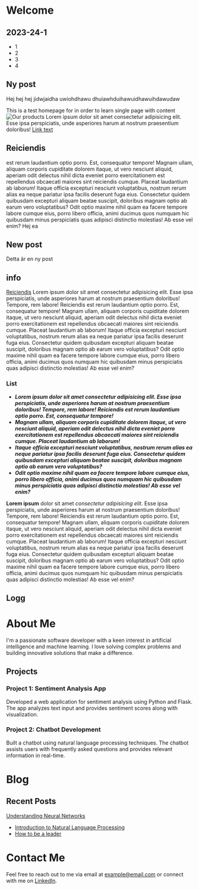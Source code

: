 # Welcome

## 2023-24-1
* 1
* 2
* 3
* 4


## Ny post

Hej hej hej jidwjaidha uwiohdhawu dhuiawhduihawuidhawuihdawudaw

This is a test homepage for in order to learn single page with content
![Our products](/images/bild.png?right "Our products.")
Lorem ipsum dolor sit amet consectetur adipisicing elit. Esse ipsa perspiciatis, unde asperiores harum at nostrum praesentium doloribus! 
[Link text](#Logg)

## Reiciendis 
est rerum laudantium optio porro. Est, consequatur tempore!
Magnam ullam, aliquam corporis cupiditate dolorem itaque, ut vero nesciunt aliquid, aperiam odit delectus nihil dicta eveniet porro exercitationem est repellendus obcaecati maiores sint reiciendis cumque. Placeat laudantium ab laborum!
Itaque officia excepturi nesciunt voluptatibus, nostrum rerum alias ea neque pariatur ipsa facilis deserunt fuga eius. Consectetur quidem quibusdam excepturi aliquam beatae suscipit, doloribus magnam optio ab earum vero voluptatibus?
Odit optio maxime nihil quam ea facere tempore labore cumque eius, porro libero officia, animi ducimus quos numquam hic quibusdam minus perspiciatis quas adipisci distinctio molestias! Ab esse vel enim?
Hej ea 

## New post

Detta är en ny post

## info
[Reiciendis](#project-1-sentiment-analysis-app)
Lorem ipsum dolor sit amet consectetur adipisicing elit. Esse ipsa perspiciatis, unde asperiores harum at nostrum praesentium doloribus! Tempore, rem labore! Reiciendis est rerum laudantium optio porro. Est, consequatur tempore!
Magnam ullam, aliquam corporis cupiditate dolorem itaque, ut vero nesciunt aliquid, aperiam odit delectus nihil dicta eveniet porro exercitationem est repellendus obcaecati maiores sint reiciendis cumque. Placeat laudantium ab laborum!
Itaque officia excepturi nesciunt voluptatibus, nostrum rerum alias ea neque pariatur ipsa facilis deserunt fuga eius. Consectetur quidem quibusdam excepturi aliquam beatae suscipit, doloribus magnam optio ab earum vero voluptatibus?
Odit optio maxime nihil quam ea facere tempore labore cumque eius, porro libero officia, animi ducimus quos numquam hic quibusdam minus perspiciatis quas adipisci distinctio molestias! Ab esse vel enim?


### List
* ***Lorem ipsum dolor sit amet consectetur adipisicing elit. Esse ipsa perspiciatis, unde asperiores harum at nostrum praesentium doloribus! Tempore, rem labore! Reiciendis est rerum laudantium optio porro. Est, consequatur tempore!***
* ***Magnam ullam, aliquam corporis cupiditate dolorem itaque, ut vero nesciunt aliquid, aperiam odit delectus nihil dicta eveniet porro exercitationem est repellendus obcaecati maiores sint reiciendis cumque. Placeat laudantium ab laborum!***
* ***Itaque officia excepturi nesciunt voluptatibus, nostrum rerum alias ea neque pariatur ipsa facilis deserunt fuga eius. Consectetur quidem quibusdam excepturi aliquam beatae suscipit, doloribus magnam optio ab earum vero voluptatibus?***
* ***Odit optio maxime nihil quam ea facere tempore labore cumque eius, porro libero officia, animi ducimus quos numquam hic quibusdam minus perspiciatis quas adipisci distinctio molestias! Ab esse vel enim?***

**Lorem ipsum** dolor sit amet *consectetur adipisicing elit*. Esse ipsa perspiciatis, unde asperiores harum at nostrum praesentium doloribus! Tempore, rem labore! Reiciendis est rerum laudantium optio porro. Est, consequatur tempore!
Magnam ullam, aliquam corporis cupiditate dolorem itaque, ut vero nesciunt aliquid, aperiam odit delectus nihil dicta eveniet porro exercitationem est repellendus obcaecati maiores sint reiciendis cumque. Placeat laudantium ab laborum!
Itaque officia excepturi nesciunt voluptatibus, nostrum rerum alias ea neque pariatur ipsa facilis deserunt fuga eius. Consectetur quidem quibusdam excepturi aliquam beatae suscipit, doloribus magnam optio ab earum vero voluptatibus?
Odit optio maxime nihil quam ea facere tempore labore cumque eius, porro libero officia, animi ducimus quos numquam hic quibusdam minus perspiciatis quas adipisci distinctio molestias! Ab esse vel enim?

## Logg


# About Me

I'm a passionate software developer with a keen interest in artificial intelligence and machine learning. I love solving complex problems and building innovative solutions that make a difference.

## Projects

### Project 1: Sentiment Analysis App

Developed a web application for sentiment analysis using Python and Flask. The app analyzes text input and provides sentiment scores along with visualization.

### Project 2: Chatbot Development

Built a chatbot using natural language processing techniques. The chatbot assists users with frequently asked questions and provides relevant information in real-time.

# Blog

## Recent Posts

[Understanding Neural Networks](#projects)
- [Introduction to Natural Language Processing](./about-me)
- [How to be a leader](www.google.com)
# Contact Me

Feel free to reach out to me via email at [example@email.com](mailto:example@gmail.com) or connect with me on [LinkedIn](https://www.linkedin.com/in/example).


